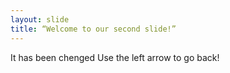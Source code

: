 ```yaml
---
layout: slide
title: “Welcome to our second slide!”
---
```

It has been chenged
Use the left arrow to go back!
